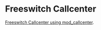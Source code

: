 # Freeswitch Callcenter

[Freeswitch Callcenter using mod_callcenter](https://github.com/raspberry-pi-maker/VoIP-related-codes/blob/main/Freeswitch%20mod_calltcenter/Freeswitch%20Callcenter%20using%20mod_callcenter.md). 
